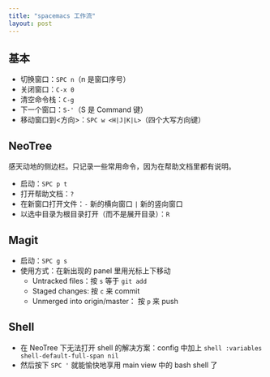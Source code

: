 ```yaml
---
title: "spacemacs 工作流"
layout: post
---
```

## 基本

- 切换窗口：`SPC n`（n 是窗口序号）
- 关闭窗口：`C-x 0`
- 清空命令栈：`C-g`
- 下一个窗口：`S-'`（S 是 Command 键）
- 移动窗口到<方向>：`SPC w <H|J|K|L>`（四个大写方向键）

## NeoTree
 
 感天动地的侧边栏。只记录一些常用命令，因为在帮助文档里都有说明。
 
 - 启动：`SPC p t`
 - 打开帮助文档：`?`
 - 在新窗口打开文件：`-` 新的横向窗口 `|` 新的竖向窗口
 - 以选中目录为根目录打开（而不是展开目录）：`R`
 
## Magit

- 启动：`SPC g s`
- 使用方式：在新出现的 panel 里用光标上下移动
  - Untracked files：按 `s` 等于 `git add`
  - Staged changes: 按 `c` 来 commit
  - Unmerged into origin/master： 按 `p` 来 push

## Shell

- 在 NeoTree 下无法打开 shell 的解决方案：config 中加上 `shell :variables shell-default-full-span nil`
- 然后按下 `SPC '` 就能愉快地享用 main view 中的 bash shell 了
